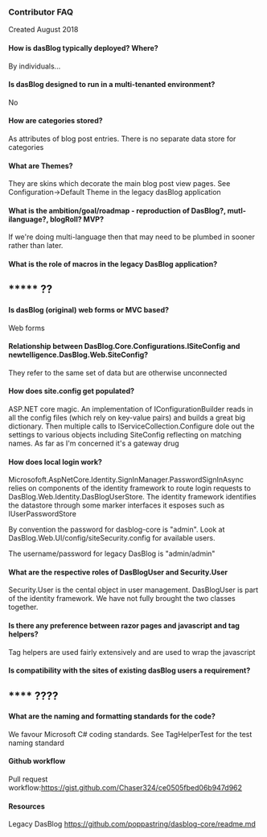 ### Contributor FAQ
Created August 2018

#### How is dasBlog typically deployed? Where?
By individuals...

#### Is dasBlog designed to run in a multi-tenanted environment? 
No

#### How are categories stored? 
As attributes of blog post entries.  There is no separate data store for categories

#### What are Themes? 
They are skins which decorate the main blog post view pages.  See Configuration->Default Theme
in the legacy dasBlog application

#### What is the ambition/goal/roadmap - reproduction of DasBlog?, mutl-ilanguage?, blogRoll? MVP?
If we're doing multi-language then that may need to be plumbed in sooner rather than later.

#### What is the role of macros in the legacy DasBlog application?
## ***** ??


#### Is dasBlog (original) web forms or MVC based?
Web forms

#### Relationship between DasBlog.Core.Configurations.ISiteConfig and newtelligence.DasBlog.Web.SiteConfig?
They refer to the same set of data but are otherwise unconnected

#### How does site.config get populated?
ASP.NET core magic.  An implementation of IConfigurationBuilder reads in all the config files (which
rely on key-value pairs) and builds a great big dictionary.  Then
 multiple calls to IServiceCollection.Configure dole out the settings to various 
 objects including SiteConfig reflecting on matching names.  As far as I'm concerned it's a gateway drug

#### How does local login work?
Microsofoft.AspNetCore.Identity.SignInManager.PasswordSignInAsync relies on components of the identity
framework to route login requests to DasBlog.Web.Identity.DasBlogUserStore.  The identity
framework identifies the datastore through some marker interfaces it esposes such as
IUserPasswordStore

By convention the password for dasblog-core is "admin".  Look at DasBlog.Web.UI/config/siteSecurity.config
for available users.

The username/password for legacy DasBlog is "admin/admin"

#### What are the respective roles of DasBlogUser and Security.User
Security.User is the cental object in user management.  DasBlogUser is part of the identity framework.
We have not fully brought the two classes together.


#### Is there any preference between razor pages and javascript and tag helpers?
Tag helpers are used fairly extensively and are used to wrap the javascript

#### Is compatibility with the sites of existing dasBlog users a requirement?

## **** ????

#### What are the naming and formatting standards for the code?
We favour Microsoft C# coding standards.  See TagHelperTest for the test naming standard

#### Github workflow
Pull request workflow:https://gist.github.com/Chaser324/ce0505fbed06b947d962

#### Resources
Legacy DasBlog
https://github.com/poppastring/dasblog-core/readme.md
